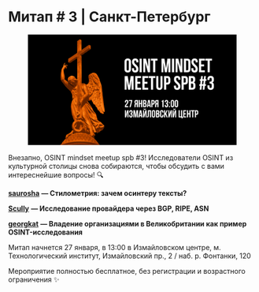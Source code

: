 # Митап # 3 | Санкт-Петербург

<figure><img src="../../.gitbook/assets/meetup_spb_3.png" alt=""><figcaption></figcaption></figure>

Внезапно, OSINT mindset meetup spb #3! Исследователи OSINT из культурной столицы снова собираются, чтобы обсудить с вами интереснейшие вопросы! 🔍

[**saurosha**](https://t.me/saurosha) **— Стилометрия: зачем осинтеру тексты?**

[**Scully**](https://t.me/xbshsuwiow83) **— Исследование провайдера через BGP, RIPE, ASN**

[**georgkat**](https://t.me/georgkat) **— Владение организациями в Великобритании как пример OSINT-исследования**

Митап начнется 27 января, в 13:00 в Измайловском центре, м. Технологический институт, Измайловский пр., 2 / наб. р. Фонтанки, 120

Мероприятие полностью бесплатное, без регистрации и возрастного ограничения ✨
